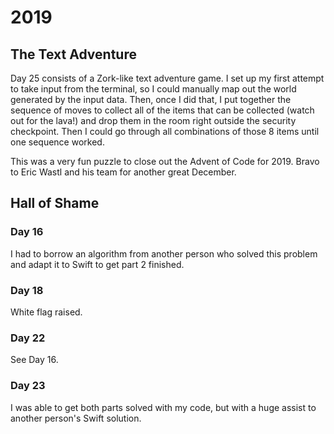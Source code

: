 # 2019
## The Text Adventure
Day 25 consists of a Zork-like text adventure game.
I set up my first attempt to take input from the terminal, so I could manually map out the world generated by the input data.
Then, once I did that, I put together the sequence of moves to collect all of the items that can be collected (watch out for the lava!) and drop them in
the room right outside the security checkpoint.
Then I could go through all combinations of those 8 items until one sequence worked.

This was a very fun puzzle to close out the Advent of Code for 2019. Bravo to Eric Wastl and his team for another great December.
## Hall of Shame
### Day 16
I had to borrow an algorithm from another person who solved this problem and adapt it to Swift to get part 2 finished.
### Day 18
White flag raised.
### Day 22
See Day 16.
### Day 23
I was able to get both parts solved with my code, but with a huge assist to another person's Swift solution.
